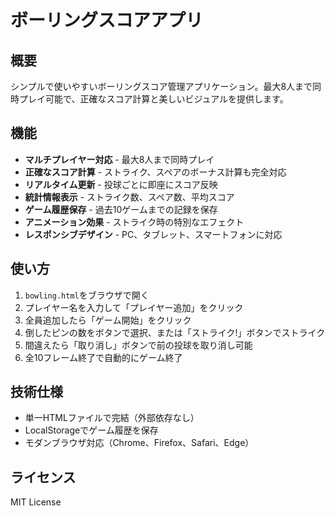 # ボーリングスコアアプリ

## 概要
シンプルで使いやすいボーリングスコア管理アプリケーション。最大8人まで同時プレイ可能で、正確なスコア計算と美しいビジュアルを提供します。

## 機能
- **マルチプレイヤー対応** - 最大8人まで同時プレイ
- **正確なスコア計算** - ストライク、スペアのボーナス計算も完全対応
- **リアルタイム更新** - 投球ごとに即座にスコア反映
- **統計情報表示** - ストライク数、スペア数、平均スコア
- **ゲーム履歴保存** - 過去10ゲームまでの記録を保存
- **アニメーション効果** - ストライク時の特別なエフェクト
- **レスポンシブデザイン** - PC、タブレット、スマートフォンに対応

## 使い方
1. `bowling.html`をブラウザで開く
2. プレイヤー名を入力して「プレイヤー追加」をクリック
3. 全員追加したら「ゲーム開始」をクリック
4. 倒したピンの数をボタンで選択、または「ストライク!」ボタンでストライク
5. 間違えたら「取り消し」ボタンで前の投球を取り消し可能
6. 全10フレーム終了で自動的にゲーム終了

## 技術仕様
- 単一HTMLファイルで完結（外部依存なし）
- LocalStorageでゲーム履歴を保存
- モダンブラウザ対応（Chrome、Firefox、Safari、Edge）

## ライセンス
MIT License
